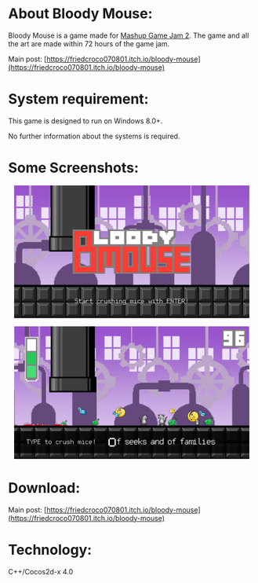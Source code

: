 # About Bloody Mouse:

Bloody Mouse is a game made for [Mashup Game Jam 2](https://itch.io/jam/mashup-game-jam-2). The game and all the art are made within 72 hours of the game jam.

Main post: [https://friedcroco070801.itch.io/bloody-mouse](https://friedcroco070801.itch.io/bloody-mouse)

# System requirement:

This game is designed to run on Windows 8.0+.

No further information about the systems is required.

# Some Screenshots:
<p align="center">
<img src="Screenshots/screen1.png" width="480" height="270">
</p>
<p align="center">
<img src="Screenshots/screen2.png" width="480" height="270">
</p>

# Download:

Main post: [https://friedcroco070801.itch.io/bloody-mouse](https://friedcroco070801.itch.io/bloody-mouse)

# Technology:

C++/Cocos2d-x 4.0